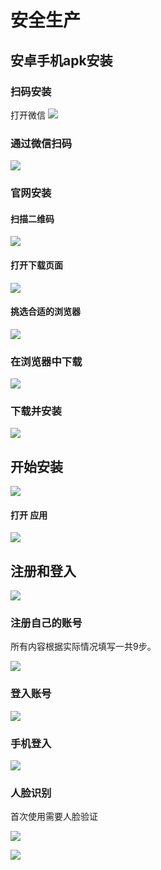 # 安全生产

## 安卓手机apk安装

 ### 扫码安装
打开微信 ![](./imgs/wx01.jpg)

### 通过微信扫码

![](./imgs/aq01.jpg)











### 官网安装

#### 扫描二维码

![](./imgs/安全学院二维码.png)



#### 打开下载页面

![](./imgs/aq02.jpg)



#### 挑选合适的浏览器



![](./imgs/aq03.jpg)

### 在浏览器中下载

![](./imgs/aq04.jpg)

### 下载并安装



![](./imgs/aq05.jpg)



## 开始安装



![](./imgs/aq06.jpg)

#### 打开 应用 

![](./imgs/aq07.jpg)

## 注册和登入



![](./imgs/aq08.jpg)

### 注册自己的账号

所有内容根据实际情况填写一共9步。



![](./imgs/aq09.jpg)



### 登入账号



![](./imgs/aq10.jpg)





### 手机登入



![](./imgs/aq11.jpg)







### 人脸识别

首次使用需要人脸验证



![](./imgs/aq12.jpg)

![](./imgs/aq13.jpg)











